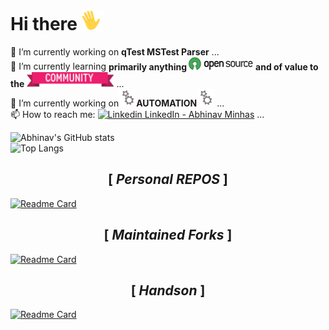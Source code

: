 <!-- ### Hi there 👋

**abhinavminhas/abhinavminhas** is a ✨ _special_ ✨ repository because its `README.md` (this file) appears on your GitHub profile.

Here are some ideas to get you started:

- 🔭 I’m currently working on ...
- 🌱 I’m currently learning ...
- 👯 I’m looking to collaborate on ...
- 🤔 I’m looking for help with ...
- 💬 Ask me about ...
- 📫 How to reach me: ...
- 😄 Pronouns: ...
- ⚡ Fun fact: ...

-->

# Hi there <img src="images\image1.gif" width="35px"></img>

🔭 I’m currently working on <b>qTest MSTest Parser</b> ...  
🌱 I’m currently learning <b>primarily anything <img src="images\image3.png" width="20px" /> <img src="images\image4.png" width="80px" /> and of value to the <img src="images\image5.png" width="140px" /></b> ...  
🔭 I’m currently working on<img src="images\image2.gif" width="28px" />**AUTOMATION**<img src="images\image2.gif" width="28px" /> ...  
📫 How to reach me: [![Linkedin](https://i.stack.imgur.com/gVE0j.png) LinkedIn - Abhinav Minhas](https://www.linkedin.com/in/abhinav-minhas-46226310/)  ...  

![Abhinav's GitHub stats](https://github-readme-stats.vercel.app/api?username=abhinavminhas&theme=great-gatsby&show_icons=true&hide=contribs)  
![Top Langs](https://github-readme-stats.vercel.app/api/top-langs/?username=abhinavminhas&theme=default&layout=compact)  

<h2 align="center"> [ <i>Personal REPOS</i> ] </h2>

[![Readme Card](https://github-readme-stats.vercel.app/api/pin/?username=abhinavminhas&theme=vision-friendly-dark&show_owner=abhinavminhas&repo=handson-testcafe)](https://github.com/abhinavminhas/handson-testcafe)

<h2 align="center"> [ <i>Maintained Forks</i> ] </h2>

[![Readme Card](https://github-readme-stats.vercel.app/api/pin/?username=abhinavminhas&theme=maroongold&repo=trxer)](https://github.com/abhinavminhas/trxer)

<h2 align="center"> [ <i>Handson</i> ] </h2>

[![Readme Card](https://github-readme-stats.vercel.app/api/pin/?username=abhinavminhas&theme=github_dark&show_owner=abhinavminhas&repo=handson-testcafe)](https://github.com/abhinavminhas/handson-testcafe)
